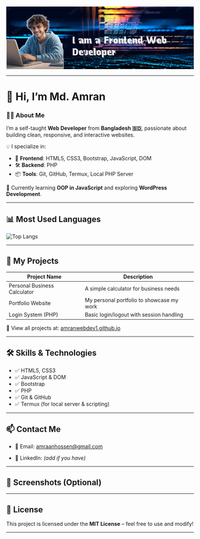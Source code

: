 <!-- Header Banner Image -->
![Md. Amran Banner](./20250513_231323.jpg) <!-- Replace with your own banner URL -->

---

# 👋 Hi, I’m Md. Amran

### 🧑‍💻 About Me

I’m a self-taught **Web Developer** from **Bangladesh 🇧🇩**, passionate about building clean, responsive, and interactive websites.

💡 I specialize in:
- 🧱 **Frontend**: HTML5, CSS3, Bootstrap, JavaScript, DOM
- 🛠️ **Backend**: PHP
- 📦 **Tools**: Git, GitHub, Termux, Local PHP Server

🎯 Currently learning **OOP in JavaScript** and exploring **WordPress Development**.

---

## 📊 Most Used Languages

![Top Langs](https://github-readme-stats.vercel.app/api/top-langs/?username=amranwebdev1&layout=compact&theme=default)

---

## 🚀 My Projects

| Project Name                  | Description                              |
|------------------------------|------------------------------------------|
| Personal Business Calculator | A simple calculator for business needs   |
| Portfolio Website            | My personal portfolio to showcase my work |
| Login System (PHP)           | Basic login/logout with session handling |

🔗 View all projects at: [amranwebdev1.github.io](https://amranwebdev1.github.io)

---

## 🛠 Skills & Technologies

- ✅ HTML5, CSS3  
- ✅ JavaScript & DOM  
- ✅ Bootstrap  
- ✅ PHP  
- ✅ Git & GitHub  
- ✅ Termux (for local server & scripting)

---

## 📫 Contact Me

- 📧 Email: amraanhossen@gmail.com

- 💼 LinkedIn: *(add if you have)*

---

## 📸 Screenshots (Optional)

<!-- Include screenshots of your project here -->
<!-- ![screenshot](images/screenshot.png) -->

---

## 📄 License

This project is licensed under the **MIT License** – feel free to use and modify!

---

<!--
**amranwebdev1/amranwebdev1** is a ✨ _special_ ✨ repository because its `README.md` (this file) appears on your GitHub profile.

Here are some ideas to get you started:

- 🔭 I’m currently working on ...
- 🌱 I’m currently learning ...
- 👯 I’m looking to collaborate on ...
- 🤔 I’m looking for help with ...
- 💬 Ask me about ...
- 📫 How to reach me: ...
- 😄 Pronouns: ...
- ⚡ Fun fact: ...
-->
